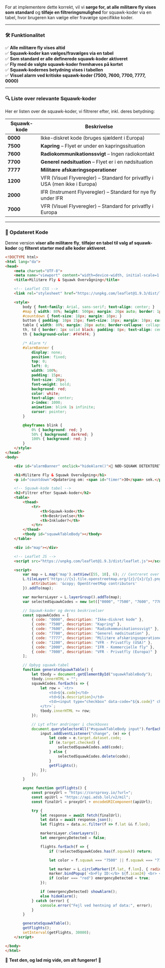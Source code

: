 For at implementere dette korrekt, vil vi **sørge for, at alle militære fly vises som standard** og **tilføje en filtreringsmulighed** for squawk-koder via en tabel, hvor brugeren kan vælge eller fravælge specifikke koder.

---

### **🛠️ Funktionalitet**
✅ **Alle militære fly vises altid**  
✅ **Squawk-koder kan vælges/fravælges via en tabel**  
✅ **Som standard er alle definerede squawk-koder aktiveret**  
✅ **Fly med de valgte squawk-koder fremhæves på kortet**  
✅ **Squawk-kodernes betydning vises i tabellen**  
✅ **Visuel alarm ved kritiske squawk-koder (7500, 7600, 7700, 7777, 0000)**  

---

### **🔍 Liste over relevante Squawk-koder**
Her er listen over de squawk-koder, vi filtrerer efter, inkl. deres betydning:

| Squawk-kode | Beskrivelse |
|-------------|-------------|
| **0000** | Ikke-diskret kode (bruges sjældent i Europa) |
| **7500** | **Kapring** – Flyet er under en kapringssituation |
| **7600** | **Radiokommunikationssvigt** – Ingen radiokontakt |
| **7700** | **Generel nødsituation** – Flyet er i en nødsituation |
| **7777** | **Militære afskæringsoperationer** |
| **1200** | VFR (Visuel Flyveregler) – Standard for privatfly i USA (men ikke i Europa) |
| **2000** | IFR (Instrument Flyveregler) – Standard for nye fly under IFR |
| **7000** | VFR (Visuel Flyveregler) – Standard for privatfly i Europa |

---

### **📌 Opdateret Kode**
Denne version **viser alle militære fly**, **tilføjer en tabel til valg af squawk-koder** og **filteret starter med alle koder aktiveret**.

```html
<!DOCTYPE html>
<html lang="da">
<head>
    <meta charset="UTF-8">
    <meta name="viewport" content="width=device-width, initial-scale=1.0">
    <title>Militære Fly & Squawk Overvågning</title>

    <!-- Leaflet CSS -->
    <link rel="stylesheet" href="https://unpkg.com/leaflet@1.9.3/dist/leaflet.css" />

    <style>
        body { font-family: Arial, sans-serif; text-align: center; }
        #map { width: 80%; height: 500px; margin: 20px auto; border: 1px solid black; }
        #countdown { font-size: 18px; margin: 10px; }
        button { padding: 10px 15px; font-size: 16px; margin: 10px; cursor: pointer; }
        table { width: 80%; margin: 20px auto; border-collapse: collapse; }
        th, td { border: 1px solid black; padding: 8px; text-align: center; }
        th { background-color: #f4f4f4; }

        /* Alarm */
        #alarmBanner {
            display: none;
            position: fixed;
            top: 0;
            left: 0;
            width: 100%;
            padding: 15px;
            font-size: 20px;
            font-weight: bold;
            background: red;
            color: white;
            text-align: center;
            z-index: 1000;
            animation: blink 1s infinite;
            cursor: pointer;
        }

        @keyframes blink {
            0% { background: red; }
            50% { background: darkred; }
            100% { background: red; }
        }
    </style>
</head>
<body>

    <div id="alarmBanner" onclick="hideAlarm()">🚨 NØD-SQUAWK DETEKTERET! KLIK FOR AT SKJULE 🚨</div>

    <h1>Militære Fly & Squawk Overvågning</h1>
    <p id="countdown">Opdatering om: <span id="timer">30</span> sek.</p>

    <!-- Squawk-kode tabel -->
    <h2>Filtrer efter Squawk-koder</h2>
    <table>
        <thead>
            <tr>
                <th>Squawk-kode</th>
                <th>Beskrivelse</th>
                <th>Inkluder?</th>
            </tr>
        </thead>
        <tbody id="squawkTableBody"></tbody>
    </table>

    <div id="map"></div>

    <!-- Leaflet JS -->
    <script src="https://unpkg.com/leaflet@1.9.3/dist/leaflet.js"></script>

    <script>
        var map = L.map('map').setView([55, 10], 6); // Centreret over Danmark
        L.tileLayer('https://{s}.tile.openstreetmap.org/{z}/{x}/{y}.png', {
            attribution: '&copy; OpenStreetMap contributors'
        }).addTo(map);

        var markersLayer = L.layerGroup().addTo(map);
        var selectedSquawkCodes = new Set(["0000", "7500", "7600", "7700", "7777", "1200", "2000", "7000"]);

        // Squawk-koder og deres beskrivelser
        const squawkCodes = [
            { code: "0000", description: "Ikke-diskret kode" },
            { code: "7500", description: "Kapring" },
            { code: "7600", description: "Radiokommunikationssvigt" },
            { code: "7700", description: "Generel nødsituation" },
            { code: "7777", description: "Militære afskæringsoperationer" },
            { code: "1200", description: "VFR - Privatfly (USA)" },
            { code: "2000", description: "IFR - Kommercielle fly" },
            { code: "7000", description: "VFR - Privatfly (Europa)" }
        ];

        // Opbyg squawk-tabel
        function generateSquawkTable() {
            let tbody = document.getElementById("squawkTableBody");
            tbody.innerHTML = "";
            squawkCodes.forEach(s => {
                let row = `<tr>
                    <td>${s.code}</td>
                    <td>${s.description}</td>
                    <td><input type="checkbox" data-code="${s.code}" checked></td>
                </tr>`;
                tbody.innerHTML += row;
            });

            // Lyt efter ændringer i checkboxes
            document.querySelectorAll("#squawkTableBody input").forEach(input => {
                input.addEventListener("change", (e) => {
                    let code = e.target.dataset.code;
                    if (e.target.checked) {
                        selectedSquawkCodes.add(code);
                    } else {
                        selectedSquawkCodes.delete(code);
                    }
                    getFlights();
                });
            });
        }

        async function getFlights() {
            const proxyUrl = "https://corsproxy.io/?url=";
            const apiUrl = "https://api.adsb.lol/v2/mil";
            const finalUrl = proxyUrl + encodeURIComponent(apiUrl);

            try {
                let response = await fetch(finalUrl);
                let data = await response.json();
                let flights = data.ac.filter(f => f.lat && f.lon);

                markersLayer.clearLayers();
                let emergencyDetected = false;

                flights.forEach(f => {
                    if (!selectedSquawkCodes.has(f.squawk)) return;

                    let color = f.squawk === "7500" || f.squawk === "7700" ? "red" : "blue";

                    let marker = L.circleMarker([f.lat, f.lon], { radius: 6, color }).addTo(markersLayer);
                    marker.bindPopup(`<b>Fly ID:</b> ${f.icao24} <br> <b>Squawk:</b> ${f.squawk}`);
                    if (color === "red") emergencyDetected = true;
                });

                if (emergencyDetected) showAlarm();
                else hideAlarm();
            } catch (error) {
                console.error("Fejl ved hentning af data:", error);
            }
        }

        generateSquawkTable();
        getFlights();
        setInterval(getFlights, 30000);
    </script>

</body>
</html>
```

🚀 **Test den, og lad mig vide, om alt fungerer!** 🎯
